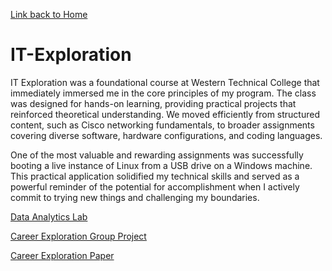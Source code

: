 [Link back to Home](https://jasminesyang.github.io/jasmineyang.github.io/)
# IT-Exploration
IT Exploration was a foundational course at Western Technical College that immediately immersed me in the core principles of my program. The class was designed for hands-on learning, providing practical projects that reinforced theoretical understanding. We moved efficiently from structured content, such as Cisco networking fundamentals, to broader assignments covering diverse software, hardware configurations, and coding languages.

One of the most valuable and rewarding assignments was successfully booting a live instance of Linux from a USB drive on a Windows machine. This practical application solidified my technical skills and served as a powerful reminder of the potential for accomplishment when I actively commit to trying new things and challenging my boundaries.

[Data Analytics Lab](https://lookerstudio.google.com/s/uMW67ZphcK4)

[Career Exploration Group Project](https://github.com/user-attachments/files/22957917/Career.Exploration.Group.Project.1.pptx)

[Career Exploration Paper](https://github.com/user-attachments/files/22958878/Exploration.Solo.docx)
